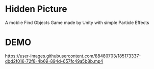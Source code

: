# Hidden Picture
A moblie Find Objects Game made by Unity with simple Particle Effects

# DEMO

https://user-images.githubusercontent.com/88480703/185173337-dbd2f016-72f8-4b69-894d-657fc49a5b8b.mp4

